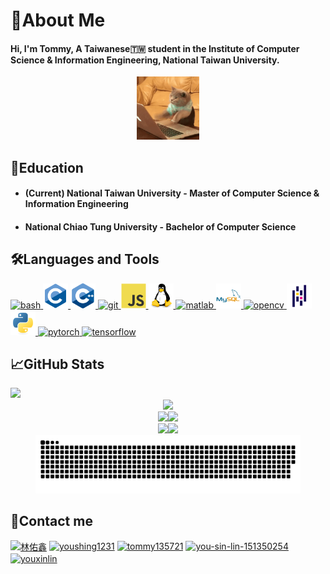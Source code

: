 # 🐶About Me

#### Hi, I'm Tommy, A Taiwanese🇹🇼 student in the Institute of Computer Science & Information Engineering, National Taiwan University.

<div align="center">
    <img src="https://github.com/youxin1231/youxin1231/blob/main/src/cat.gif" width="20%"/>
</div>


## 🏫Education
* #### (Current) National Taiwan University - Master of Computer Science & Information Engineering
* #### National Chiao Tung University - Bachelor of Computer Science


## 🛠Languages and Tools

<p align="left"> <a href="https://www.gnu.org/software/bash/" target="_blank" rel="noreferrer"> <img src="https://www.vectorlogo.zone/logos/gnu_bash/gnu_bash-icon.svg" alt="bash" width="40" height="40"/> </a> <a href="https://www.cprogramming.com/" target="_blank" rel="noreferrer"> <img src="https://raw.githubusercontent.com/devicons/devicon/master/icons/c/c-original.svg" alt="c" width="40" height="40"/> </a> <a href="https://www.w3schools.com/cpp/" target="_blank" rel="noreferrer"> <img src="https://raw.githubusercontent.com/devicons/devicon/master/icons/cplusplus/cplusplus-original.svg" alt="cplusplus" width="40" height="40"/> </a> <a href="https://git-scm.com/" target="_blank" rel="noreferrer"> <img src="https://www.vectorlogo.zone/logos/git-scm/git-scm-icon.svg" alt="git" width="40" height="40"/> </a> <a href="https://developer.mozilla.org/en-US/docs/Web/JavaScript" target="_blank" rel="noreferrer"> <img src="https://raw.githubusercontent.com/devicons/devicon/master/icons/javascript/javascript-original.svg" alt="javascript" width="40" height="40"/> </a> <a href="https://www.linux.org/" target="_blank" rel="noreferrer"> <img src="https://raw.githubusercontent.com/devicons/devicon/master/icons/linux/linux-original.svg" alt="linux" width="40" height="40"/> </a> <a href="https://www.mathworks.com/" target="_blank" rel="noreferrer"> <img src="https://upload.wikimedia.org/wikipedia/commons/2/21/Matlab_Logo.png" alt="matlab" width="40" height="40"/> </a> <a href="https://www.mysql.com/" target="_blank" rel="noreferrer"> <img src="https://raw.githubusercontent.com/devicons/devicon/master/icons/mysql/mysql-original-wordmark.svg" alt="mysql" width="40" height="40"/> </a> <a href="https://opencv.org/" target="_blank" rel="noreferrer"> <img src="https://www.vectorlogo.zone/logos/opencv/opencv-icon.svg" alt="opencv" width="40" height="40"/> </a> <a href="https://pandas.pydata.org/" target="_blank" rel="noreferrer"> <img src="https://raw.githubusercontent.com/devicons/devicon/2ae2a900d2f041da66e950e4d48052658d850630/icons/pandas/pandas-original.svg" alt="pandas" width="40" height="40"/> </a> <a href="https://www.python.org" target="_blank" rel="noreferrer"> <img src="https://raw.githubusercontent.com/devicons/devicon/master/icons/python/python-original.svg" alt="python" width="40" height="40"/> </a> <a href="https://pytorch.org/" target="_blank" rel="noreferrer"> <img src="https://www.vectorlogo.zone/logos/pytorch/pytorch-icon.svg" alt="pytorch" width="40" height="40"/> </a> <a href="https://www.tensorflow.org" target="_blank" rel="noreferrer"> <img src="https://www.vectorlogo.zone/logos/tensorflow/tensorflow-icon.svg" alt="tensorflow" width="40" height="40"/> </a> </p>


## 📈GitHub Stats

<div align="left">
    <img src="https://wakatime.com/badge/user/20024524-9be6-424d-99e8-64740a9e2a4c.svg" />
</div>

<div align="center">
    <img src="https://github-profile-trophy.vercel.app/?username=youxin1231&theme=onedark&row=1&column=3&no-frame=true&no-bg=true"/>
</div>

<div align="center">
    <img src="https://github-readme-stats.vercel.app/api?username=youxin1231&count_private=true&show_icons=true&theme=onedark" width="40%" /><img src="https://streak-stats.demolab.com?user=youxin1231&theme=onedark&date_format=%5BY.%5Dn.j" width="40%" />
</div>

<div align="center">
    <img src="https://github-readme-stats.vercel.app/api/top-langs/?username=youxin1231&theme=onedark&hide=javascript,html,Batchfile,Makefile&layout=compact" width="37%" /><img src="https://github-readme-stats.vercel.app/api/wakatime?username=youxin1231&theme=onedark&langs_count=4&hide=Text,csv,json" width="43%" />
</div>

<div align="center">
    <img src="https://github.com/youxin1231/youxin1231/blob/output/github-contribution-grid-snake.svg" width="84%"/>
</div>


## 📱Contact me

<p align="left"> <a href="https://fb.com/YouSing1231" target="blank"><img align="center" src="https://raw.githubusercontent.com/rahuldkjain/github-profile-readme-generator/master/src/images/icons/Social/facebook.svg" alt="林佑鑫" height="30" width="40" /></a>
<a href="https://instagram.com/youshing1231" target="blank"><img align="center" src="https://raw.githubusercontent.com/rahuldkjain/github-profile-readme-generator/master/src/images/icons/Social/instagram.svg" alt="youshing1231" height="30" width="40" /></a>
<a href="https://twitter.com/tommy135721" target="blank"><img align="center" src="https://raw.githubusercontent.com/rahuldkjain/github-profile-readme-generator/master/src/images/icons/Social/twitter.svg" alt="tommy135721" height="30" width="40" /></a>
<a href="https://linkedin.com/in/you-sin lin" target="blank"><img align="center" src="https://raw.githubusercontent.com/rahuldkjain/github-profile-readme-generator/master/src/images/icons/Social/linked-in-alt.svg" alt="you-sin-lin-151350254" height="30" width="40" /></a>
<a href="https://kaggle.com/youxinlin" target="blank"><img align="center" src="https://raw.githubusercontent.com/rahuldkjain/github-profile-readme-generator/master/src/images/icons/Social/kaggle.svg" alt="youxinlin" height="30" width="40" /></a>
</p>
